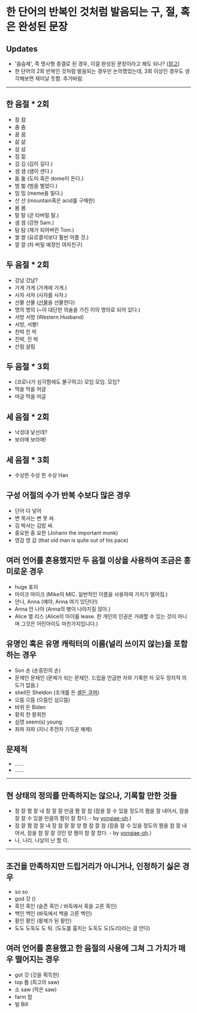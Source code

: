 # 한 단어의 반복인 것처럼 발음되는 구, 절, 혹은 완성된 문장

## Updates
- '음슴체', 즉 명사형 종결로 된 경우, 이걸 완성된 문장이라고 해도 되나? ([참고](https://www.korean.go.kr/front/onlineQna/onlineQnaView.do?mn_id=216&qna_seq=88183))
- 한 단어의 2회 반복인 것처럼 발음되는 경우만 논의했었는데, 3회 이상인 경우도 생각해보면 재미날 듯함. 추가바람.

---

## 한 음절 * 2회
- 잠 잠
- 춤 춤
- 꿈 꿈
- 삶 삶
- 삼 삼
- 짐 짊
- 김 김 (김이 길다.)
- 샘 샘 (샘이 샌다.)
- 돔 돎 (도미 혹은 dome이 돈다.)
- 범 벎 (범을 벌었다.)
- 밈 밈 (meme을 밀다.)
- 산 산 (mountain혹은 acid를 구매한)
- 봄 봄
- 탈 탈 (곧 타버릴 탈.)
- 샘 셈 (강한 Sam.)
- 탐 탐 (재가 되어버린 Tom.)
- 쌀 쌀 (요로결석보다 훨씬 아플 것.)
- 깔 깔 (차 버릴 예정인 여자친구)

## 두 음절 * 2회
- 강남 갔남?
- 가게 가게 (가게에 가게.)
- 사자 사자 (사자를 사자.)
- 선물 선물 ([선물](https://ko.wikipedia.org/wiki/선물_(금융))을 선물한다)
- 명의 명의 (~이 대단한 의술을 가진 이의 명의로 되어 있다.)
- 서방 서방 (Western Husband)
- 서방, 서봥!
- 친박 친 박
- 진박, 진 박
- 산림 살림

## 두 음절 * 3회
- (코로나가 심각함에도 불구하고) 모임 모임. 모임?
- 먹을 먹을 머글
- 머글 먹을 머글

## 세 음절 * 2회
- 낙성대 낯선데?
- 보라매 보라매!

## 세 음절 * 3회
- 수상한 수상 한 수상 Han

## 구성 어절의 수가 반복 수보다 많은 경우
- 단어 다 넣어
- 변 목사는 변 못 싸.
- 김 박사는 김밥 싸.
- 중요한 중 요한 (Johann the important monk)
- 영감 영 감 (that old man is quite out of his pace)

## 여러 언어를 혼용했지만 두 음절 이상을 사용하여 조금은 흥미로운 경우
- huge 휴지
- 마이크 마이크 (Mike의 MIC. 일반적인 이름을 사용하여 가치가 떨어짐.)
- 안나, Anna (얘야, Anna 여기 있단다!)
- Anna 안 나아 (Anna의 병이 나아지질 않아.)
- Alice 앨 리스 (Alice의 아이를 lease. 한 개인의 인권은 거래할 수 있는 것이 아니며 그것은 어린아이도 마찬가지입니다.)

## 유명인 혹은 유명 캐릭터의 이름(널리 쓰이지 않는)을 포함하는 경우 
- Son 손 (손흥민의 손)
- 문제인 문재인 (문제가 되는 문재인. 드립을 언급한 자와 기록한 자 모두 정치적 의도가 없음.)
- shell든 Sheldon (조개를 든 [셸든 쿠퍼](https://en.wikipedia.org/wiki/Sheldon_Cooper))
- 으뜸 으뜸 (으뜸인 심으뜸)
- 바위 든 Biden
- 황희 찬 황희찬
- 심영 seem(s) young
- 좌파 자파 (지니 주전자 기득권 해체)

## 문제적
- ......
- ......

---

## 현 상태의 정의를 만족하지는 않으나, 기록할 만한 것들
- 잠 잘 짬 잘 내 잠 잘 잘 만큼 짬 잘 참 (잠을 잘 수 있을 정도의 짬을 잘 내어서, 잠을 잘 잘 수 있을 만큼의 짬이 잘 찼다. - by [yongjae-oh](https://github.com/yongjae-oh).)
- 잠 잘 짬 참 잘 내 잠 참 잘 잘 양 짬 참 잘 참 (잠을 잘 수 있을 정도의 짬을 참 잘 내어서, 잠을 참 잘 잘 것인 양 짬이 참 잘 찼다. - by [yongjae-oh](https://github.com/yongjae-oh).)
- 나, 나리. 나날이 난 할 이.

---

## 조건을 만족하지만 드립거리가 아니거나, 인정하기 싫은 경우
- so so
- god 갓 ()
- 흑인 흑인 (슬픈 흑인 / 바둑에서 흑을 고른 흑인)
- 백인 백인 (바둑에서 백을 고른 백인)
- 황인 황인 (황제가 된 황인)
- 도도 도둑도 도 둬. (도도를 훔치는 도둑도 도(도리)라는 걸 안다)

## 여러 언어를 혼용했고 한 음절의 사용에 그쳐 그 가치가 매우 떨어지는 경우
- got 갓 (갓을 획득한)
- top 톱 (최고의 saw)
- 소 saw (작은 saw)
- farm 팜
- 빌 Bill
